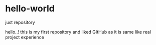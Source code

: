 # hello-world
just repository

hello..!
this is my first repository and liked GItHub as it is same like real project experience

